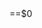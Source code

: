 <!doctype html> ==$0
<!--
Trying my hand at doing the whole github shabang!
-->

<html lang="en-us"

